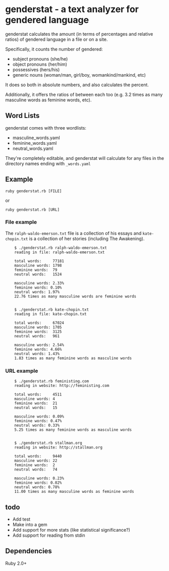 genderstat - a text analyzer for gendered language
===
genderstat calculates the amount (in terms of percentages and relative ratios) of gendered language in a file or on a site.

Specifically, it counts the number of gendered:
- subject pronouns (she/he)
- object pronouns (her/him)
- possessives (hers/his)
- generic nouns (woman/man, girl/boy, womankind/mankind, etc)

It does so both in absolute numbers, and also calculates the percent.

Additionally, it offers the ratios of between each too (e.g. 3.2 times as many
masculine words as feminine words, etc).

Word Lists
---
genderstat comes with three wordlists:
- masculine_words.yaml
- feminine_words.yaml
- neutral_words.yaml

They're completely editable, and genderstat will calculate for any files in the
directory names ending with ```_words.yaml```


Example
-------
`ruby genderstat.rb [FILE]`

or

`ruby genderstat.rb [URL]`


### File example ###

The `ralph-waldo-emerson.txt` file is a collection of his essays and `kate-chopin.txt` is a collection of her stories (including The Awakening).
```
    $ ./genderstat.rb ralph-waldo-emerson.txt
    reading in file: ralph-waldo-emerson.txt

    total words:     77181
    masculine words: 1798
    feminine words:  79
    neutral words:   1524

    masculine words: 2.33%
    feminine words: 0.10%
    neutral words: 1.97%
    22.76 times as many masculine words are feminine words


    $ ./genderstat.rb kate-chopin.txt
    reading in file: kate-chopin.txt

    total words:     67024
    masculine words: 1705
    feminine words:  3125
    neutral words:   961

    masculine words: 2.54%
    feminine words: 4.66%
    neutral words: 1.43%
    1.83 times as many feminine words as masculine words
```


### URL example ###
```
    $ ./genderstat.rb feministing.com
    reading in website: http://feministing.com

    total words:     4511
    masculine words: 4
    feminine words:  21
    neutral words:   15

    masculine words: 0.09%
    feminine words: 0.47%
    neutral words: 0.33%
    5.25 times as many feminine words as masculine words


    $ ./genderstat.rb stallman.org
    reading in website: http://stallman.org

    total words:     9440
    masculine words: 22
    feminine words:  2
    neutral words:   74

    masculine words: 0.23%
    feminine words: 0.02%
    neutral words: 0.78%
    11.00 times as many masculine words as feminine words
```

todo
---
- Add test
- Make into a gem
- Add support for more stats (like statistical significance?)
- Add support for reading from stdin

Dependencies
------------
Ruby 2.0+

